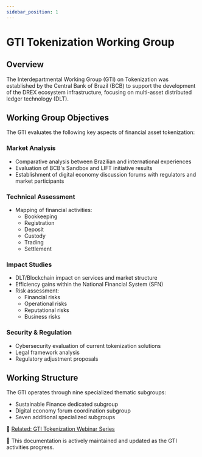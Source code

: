 ```yaml
---
sidebar_position: 1
---
```


# GTI Tokenization Working Group

## Overview

The Interdepartmental Working Group (GTI) on Tokenization was established by the Central Bank of Brazil (BCB) to support the development of the DREX ecosystem infrastructure, focusing on multi-asset distributed ledger technology (DLT).

## Working Group Objectives

The GTI evaluates the following key aspects of financial asset tokenization:

### Market Analysis
- Comparative analysis between Brazilian and international experiences
- Evaluation of BCB's Sandbox and LIFT initiative results
- Establishment of digital economy discussion forums with regulators and market participants

### Technical Assessment
- Mapping of financial activities:
  - Bookkeeping
  - Registration
  - Deposit
  - Custody
  - Trading
  - Settlement

### Impact Studies
- DLT/Blockchain impact on services and market structure
- Efficiency gains within the National Financial System (SFN)
- Risk assessment:
  - Financial risks
  - Operational risks
  - Reputational risks
  - Business risks

### Security & Regulation
- Cybersecurity evaluation of current tokenization solutions
- Legal framework analysis
- Regulatory adjustment proposals

## Working Structure

The GTI operates through nine specialized thematic subgroups:
- Sustainable Finance dedicated subgroup
- Digital economy forum coordination subgroup
- Seven additional specialized subgroups

🔗 [Related: GTI Tokenization Webinar Series](/docs/working-groups/gti-tokenization-webinars)

🚧 This documentation is actively maintained and updated as the GTI activities progress. 
